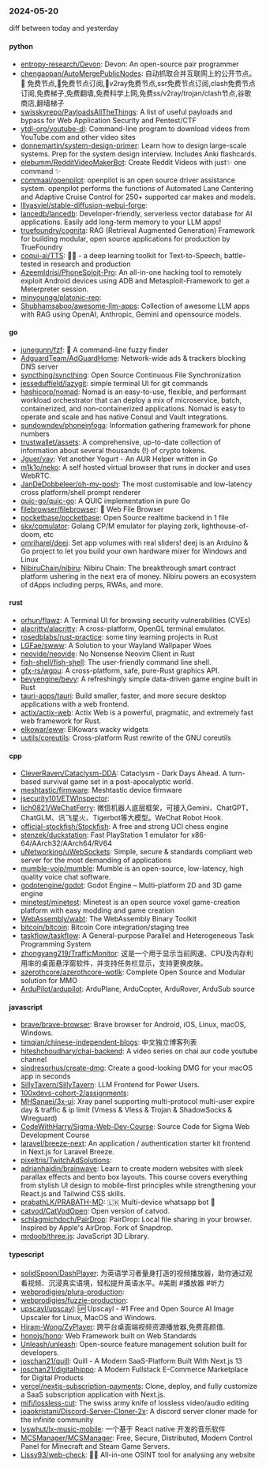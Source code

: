 ### 2024-05-20
diff between today and yesterday

#### python
* [entropy-research/Devon](https://github.com/entropy-research/Devon): Devon: An open-source pair programmer
* [chengaopan/AutoMergePublicNodes](https://github.com/chengaopan/AutoMergePublicNodes): 自动抓取合并互联网上的公开节点。 🚀 免费节点,🚀免费节点订阅,🚀v2ray免费节点,ssr免费节点订阅,clash免费节点订阅,免费梯子,免费翻墙,免费科学上网,免费ss/v2ray/trojan/clash节点,谷歌商店,翻墙梯子
* [swisskyrepo/PayloadsAllTheThings](https://github.com/swisskyrepo/PayloadsAllTheThings): A list of useful payloads and bypass for Web Application Security and Pentest/CTF
* [ytdl-org/youtube-dl](https://github.com/ytdl-org/youtube-dl): Command-line program to download videos from YouTube.com and other video sites
* [donnemartin/system-design-primer](https://github.com/donnemartin/system-design-primer): Learn how to design large-scale systems. Prep for the system design interview. Includes Anki flashcards.
* [elebumm/RedditVideoMakerBot](https://github.com/elebumm/RedditVideoMakerBot): Create Reddit Videos with just✨ one command ✨
* [commaai/openpilot](https://github.com/commaai/openpilot): openpilot is an open source driver assistance system. openpilot performs the functions of Automated Lane Centering and Adaptive Cruise Control for 250+ supported car makes and models.
* [lllyasviel/stable-diffusion-webui-forge](https://github.com/lllyasviel/stable-diffusion-webui-forge): 
* [lancedb/lancedb](https://github.com/lancedb/lancedb): Developer-friendly, serverless vector database for AI applications. Easily add long-term memory to your LLM apps!
* [truefoundry/cognita](https://github.com/truefoundry/cognita): RAG (Retrieval Augmented Generation) Framework for building modular, open source applications for production by TrueFoundry
* [coqui-ai/TTS](https://github.com/coqui-ai/TTS): 🐸💬 - a deep learning toolkit for Text-to-Speech, battle-tested in research and production
* [AzeemIdrisi/PhoneSploit-Pro](https://github.com/AzeemIdrisi/PhoneSploit-Pro): An all-in-one hacking tool to remotely exploit Android devices using ADB and Metasploit-Framework to get a Meterpreter session.
* [minyoungg/platonic-rep](https://github.com/minyoungg/platonic-rep): 
* [Shubhamsaboo/awesome-llm-apps](https://github.com/Shubhamsaboo/awesome-llm-apps): Collection of awesome LLM apps with RAG using OpenAI, Anthropic, Gemini and opensource models.

#### go
* [junegunn/fzf](https://github.com/junegunn/fzf): 🌸 A command-line fuzzy finder
* [AdguardTeam/AdGuardHome](https://github.com/AdguardTeam/AdGuardHome): Network-wide ads & trackers blocking DNS server
* [syncthing/syncthing](https://github.com/syncthing/syncthing): Open Source Continuous File Synchronization
* [jesseduffield/lazygit](https://github.com/jesseduffield/lazygit): simple terminal UI for git commands
* [hashicorp/nomad](https://github.com/hashicorp/nomad): Nomad is an easy-to-use, flexible, and performant workload orchestrator that can deploy a mix of microservice, batch, containerized, and non-containerized applications. Nomad is easy to operate and scale and has native Consul and Vault integrations.
* [sundowndev/phoneinfoga](https://github.com/sundowndev/phoneinfoga): Information gathering framework for phone numbers
* [trustwallet/assets](https://github.com/trustwallet/assets): A comprehensive, up-to-date collection of information about several thousands (!) of crypto tokens.
* [Jguer/yay](https://github.com/Jguer/yay): Yet another Yogurt - An AUR Helper written in Go
* [m1k1o/neko](https://github.com/m1k1o/neko): A self hosted virtual browser that runs in docker and uses WebRTC.
* [JanDeDobbeleer/oh-my-posh](https://github.com/JanDeDobbeleer/oh-my-posh): The most customisable and low-latency cross platform/shell prompt renderer
* [quic-go/quic-go](https://github.com/quic-go/quic-go): A QUIC implementation in pure Go
* [filebrowser/filebrowser](https://github.com/filebrowser/filebrowser): 📂 Web File Browser
* [pocketbase/pocketbase](https://github.com/pocketbase/pocketbase): Open Source realtime backend in 1 file
* [skx/cpmulator](https://github.com/skx/cpmulator): Golang CP/M emulator for playing zork, lighthouse-of-doom, etc
* [omriharel/deej](https://github.com/omriharel/deej): Set app volumes with real sliders! deej is an Arduino & Go project to let you build your own hardware mixer for Windows and Linux
* [NibiruChain/nibiru](https://github.com/NibiruChain/nibiru): Nibiru Chain: The breakthrough smart contract platform ushering in the next era of money. Nibiru powers an ecosystem of dApps including perps, RWAs, and more.

#### rust
* [orhun/flawz](https://github.com/orhun/flawz): A Terminal UI for browsing security vulnerabilities (CVEs)
* [alacritty/alacritty](https://github.com/alacritty/alacritty): A cross-platform, OpenGL terminal emulator.
* [rosedblabs/rust-practice](https://github.com/rosedblabs/rust-practice): some tiny learning projects in Rust
* [LGFae/swww](https://github.com/LGFae/swww): A Solution to your Wayland Wallpaper Woes
* [neovide/neovide](https://github.com/neovide/neovide): No Nonsense Neovim Client in Rust
* [fish-shell/fish-shell](https://github.com/fish-shell/fish-shell): The user-friendly command line shell.
* [gfx-rs/wgpu](https://github.com/gfx-rs/wgpu): A cross-platform, safe, pure-Rust graphics API.
* [bevyengine/bevy](https://github.com/bevyengine/bevy): A refreshingly simple data-driven game engine built in Rust
* [tauri-apps/tauri](https://github.com/tauri-apps/tauri): Build smaller, faster, and more secure desktop applications with a web frontend.
* [actix/actix-web](https://github.com/actix/actix-web): Actix Web is a powerful, pragmatic, and extremely fast web framework for Rust.
* [elkowar/eww](https://github.com/elkowar/eww): ElKowars wacky widgets
* [uutils/coreutils](https://github.com/uutils/coreutils): Cross-platform Rust rewrite of the GNU coreutils

#### cpp
* [CleverRaven/Cataclysm-DDA](https://github.com/CleverRaven/Cataclysm-DDA): Cataclysm - Dark Days Ahead. A turn-based survival game set in a post-apocalyptic world.
* [meshtastic/firmware](https://github.com/meshtastic/firmware): Meshtastic device firmware
* [jsecurity101/ETWInspector](https://github.com/jsecurity101/ETWInspector): 
* [lich0821/WeChatFerry](https://github.com/lich0821/WeChatFerry): 微信机器人底层框架，可接入Gemini、ChatGPT、ChatGLM、讯飞星火、Tigerbot等大模型。WeChat Robot Hook.
* [official-stockfish/Stockfish](https://github.com/official-stockfish/Stockfish): A free and strong UCI chess engine
* [stenzek/duckstation](https://github.com/stenzek/duckstation): Fast PlayStation 1 emulator for x86-64/AArch32/AArch64/RV64
* [uNetworking/uWebSockets](https://github.com/uNetworking/uWebSockets): Simple, secure & standards compliant web server for the most demanding of applications
* [mumble-voip/mumble](https://github.com/mumble-voip/mumble): Mumble is an open-source, low-latency, high quality voice chat software.
* [godotengine/godot](https://github.com/godotengine/godot): Godot Engine – Multi-platform 2D and 3D game engine
* [minetest/minetest](https://github.com/minetest/minetest): Minetest is an open source voxel game-creation platform with easy modding and game creation
* [WebAssembly/wabt](https://github.com/WebAssembly/wabt): The WebAssembly Binary Toolkit
* [bitcoin/bitcoin](https://github.com/bitcoin/bitcoin): Bitcoin Core integration/staging tree
* [taskflow/taskflow](https://github.com/taskflow/taskflow): A General-purpose Parallel and Heterogeneous Task Programming System
* [zhongyang219/TrafficMonitor](https://github.com/zhongyang219/TrafficMonitor): 这是一个用于显示当前网速、CPU及内存利用率的桌面悬浮窗软件，并支持任务栏显示，支持更换皮肤。
* [azerothcore/azerothcore-wotlk](https://github.com/azerothcore/azerothcore-wotlk): Complete Open Source and Modular solution for MMO
* [ArduPilot/ardupilot](https://github.com/ArduPilot/ardupilot): ArduPlane, ArduCopter, ArduRover, ArduSub source

#### javascript
* [brave/brave-browser](https://github.com/brave/brave-browser): Brave browser for Android, iOS, Linux, macOS, Windows.
* [timqian/chinese-independent-blogs](https://github.com/timqian/chinese-independent-blogs): 中文独立博客列表
* [hiteshchoudhary/chai-backend](https://github.com/hiteshchoudhary/chai-backend): A video series on chai aur code youtube channel
* [sindresorhus/create-dmg](https://github.com/sindresorhus/create-dmg): Create a good-looking DMG for your macOS app in seconds
* [SillyTavern/SillyTavern](https://github.com/SillyTavern/SillyTavern): LLM Frontend for Power Users.
* [100xdevs-cohort-2/assignments](https://github.com/100xdevs-cohort-2/assignments): 
* [MHSanaei/3x-ui](https://github.com/MHSanaei/3x-ui): Xray panel supporting multi-protocol multi-user expire day & traffic & ip limit (Vmess & Vless & Trojan & ShadowSocks & Wireguard)
* [CodeWithHarry/Sigma-Web-Dev-Course](https://github.com/CodeWithHarry/Sigma-Web-Dev-Course): Source Code for Sigma Web Development Course
* [laravel/breeze-next](https://github.com/laravel/breeze-next): An application / authentication starter kit frontend in Next.js for Laravel Breeze.
* [pixeltris/TwitchAdSolutions](https://github.com/pixeltris/TwitchAdSolutions): 
* [adrianhajdin/brainwave](https://github.com/adrianhajdin/brainwave): Learn to create modern websites with sleek parallax effects and bento box layouts. This course covers everything from stylish UI design to mobile-first principles while strengthening your React.js and Tailwind CSS skills.
* [prabathLK/PRABATH-MD](https://github.com/prabathLK/PRABATH-MD): 🇱🇰 Multi-device whatsapp bot 🎉
* [catvod/CatVodOpen](https://github.com/catvod/CatVodOpen): Open version of catvod.
* [schlagmichdoch/PairDrop](https://github.com/schlagmichdoch/PairDrop): PairDrop: Local file sharing in your browser. Inspired by Apple's AirDrop. Fork of Snapdrop.
* [mrdoob/three.js](https://github.com/mrdoob/three.js): JavaScript 3D Library.

#### typescript
* [solidSpoon/DashPlayer](https://github.com/solidSpoon/DashPlayer): 为英语学习者量身打造的视频播放器，助你通过观看视频、沉浸真实语境，轻松提升英语水平。#美剧 #播放器 #听力
* [webprodigies/plura-production](https://github.com/webprodigies/plura-production): 
* [webprodigies/fuzzie-production](https://github.com/webprodigies/fuzzie-production): 
* [upscayl/upscayl](https://github.com/upscayl/upscayl): 🆙 Upscayl - #1 Free and Open Source AI Image Upscaler for Linux, MacOS and Windows.
* [Hiram-Wong/ZyPlayer](https://github.com/Hiram-Wong/ZyPlayer): 跨平台桌面端视频资源播放器,免费高颜值.
* [honojs/hono](https://github.com/honojs/hono): Web Framework built on Web Standards
* [Unleash/unleash](https://github.com/Unleash/unleash): Open-source feature management solution built for developers.
* [joschan21/quill](https://github.com/joschan21/quill): Quill - A Modern SaaS-Platform Built With Next.js 13
* [joschan21/digitalhippo](https://github.com/joschan21/digitalhippo): A Modern Fullstack E-Commerce Marketplace for Digital Products
* [vercel/nextjs-subscription-payments](https://github.com/vercel/nextjs-subscription-payments): Clone, deploy, and fully customize a SaaS subscription application with Next.js.
* [mifi/lossless-cut](https://github.com/mifi/lossless-cut): The swiss army knife of lossless video/audio editing
* [joaokristani/Discord-Server-Cloner-2x](https://github.com/joaokristani/Discord-Server-Cloner-2x): A discord server cloner made for the infinite community
* [lyswhut/lx-music-mobile](https://github.com/lyswhut/lx-music-mobile): 一个基于 React native 开发的音乐软件
* [MCSManager/MCSManager](https://github.com/MCSManager/MCSManager): Free, Secure, Distributed, Modern Control Panel for Minecraft and Steam Game Servers.
* [Lissy93/web-check](https://github.com/Lissy93/web-check): 🕵️‍♂️ All-in-one OSINT tool for analysing any website
